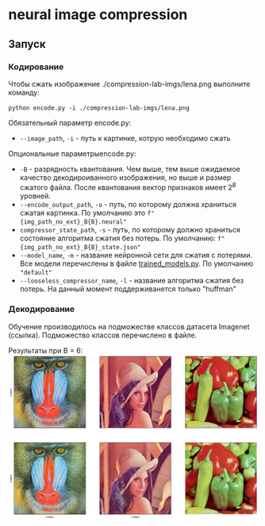 # neural image compression

## Запуск

### Кодирование

Чтобы сжать изображение ./compression-lab-imgs/lena.png выполните команду:
```
python encode.py -i ./compression-lab-imgs/lena.png
```

Обязательный параметр encode.py:
* ```--image_path```, ```-i``` - путь к картинке, котрую необходимо сжать

Опциональные параметрыencode.py:
* ```-B``` - разрядность квантования. Чем выше, тем выше ожидаемое качество декодироиванного изображения, но выше и размер сжатого файла. После квантования вектор признаков имеет $2^B$ уровней.
* ```--encode_output_path```, ```-o``` - путь, по которому должна храниться сжатая картинка. По умолчанию это ```f"{img_path_no_ext}_B{B}.neural"```
* ```compressor_state_path```, ```-s``` - путь, по которому должно храниться состояние алгоритма сжатия без потерь. По умолчанию: ```f"{img_path_no_ext}_B{B}_state.json"```
* ```--model_name```, ```-m``` - название нейронной сети для сжатия с потерями. Все модели перечислены в файле [trained_models.py](trained_models.py). По умолчанию ```"default"```
* ```--looseless_compressor_name```, ```-l``` - название алгоритма сжатия без потерь. На данный момент поддерживанется только "huffman"

### Декодирование

Обучение производилось на подможестве классов датасета Imagenet (ссылка). Подможество классов перечислено в файле.

Результаты при B = 6:
![Здесь должно быть изображение с результатами при B = 6](./readme_imgs/B6_results.png)